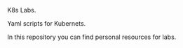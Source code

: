 K8s Labs.

Yaml scripts for Kubernets.

In this repository you can find personal resources for labs.
